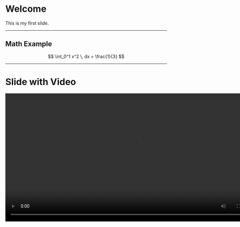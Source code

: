# Welcome

This is my first slide.

---

## Math Example

$$
\int_0^1 x^2 \, dx = \frac{1}{3}
$$

---

# Slide with Video 

<video controls width="800">
  <source src="https://jaywithanne.github.io/my-presentation/circle.mp4" type="video/mp4" />
  Your browser doesn't support the video tag.
</video>
